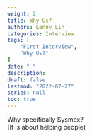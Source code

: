```yaml
---
weight: 2
title: Why Us?
authors: Lenny Lin
categories: Interview
tags: [
    "First Interview",
    "Why Us?"
]
date: " "
description: 
draft: false
lastmod: "2022-07-27"
series: null
toc: true
---
```



Why specifically Sysmex?   
[It is about helping people]  
